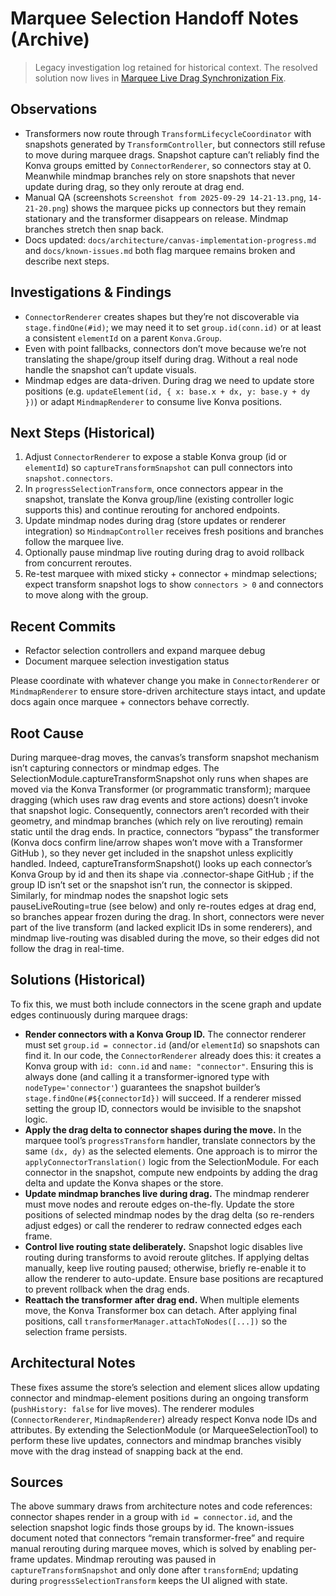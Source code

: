 # Marquee Selection Handoff Notes (Archive)

> Legacy investigation log retained for historical context. The resolved solution now lives in [Marquee Live Drag Synchronization Fix](../fixes/marquee-live-drag-sync.md).

## Observations

- Transformers now route through `TransformLifecycleCoordinator` with snapshots generated by `TransformController`, but connectors still refuse to move during marquee drags. Snapshot capture can’t reliably find the Konva groups emitted by `ConnectorRenderer`, so connectors stay at 0. Meanwhile mindmap branches rely on store snapshots that never update during drag, so they only reroute at drag end.
- Manual QA (screenshots `Screenshot from 2025-09-29 14-21-13.png`, `14-21-20.png`) shows the marquee picks up connectors but they remain stationary and the transformer disappears on release. Mindmap branches stretch then snap back.
- Docs updated: `docs/architecture/canvas-implementation-progress.md` and `docs/known-issues.md` both flag marquee remains broken and describe next steps.

## Investigations & Findings

- `ConnectorRenderer` creates shapes but they’re not discoverable via `stage.findOne(#id)`; we may need it to set `group.id(conn.id)` or at least a consistent `elementId` on a parent `Konva.Group`.
- Even with point fallbacks, connectors don’t move because we’re not translating the shape/group itself during drag. Without a real node handle the snapshot can’t update visuals.
- Mindmap edges are data-driven. During drag we need to update store positions (e.g. `updateElement(id, { x: base.x + dx, y: base.y + dy })`) or adapt `MindmapRenderer` to consume live Konva positions.

## Next Steps (Historical)

1. Adjust `ConnectorRenderer` to expose a stable Konva group (id or `elementId`) so `captureTransformSnapshot` can pull connectors into `snapshot.connectors`.
2. In `progressSelectionTransform`, once connectors appear in the snapshot, translate the Konva group/line (existing controller logic supports this) and continue rerouting for anchored endpoints.
3. Update mindmap nodes during drag (store updates or renderer integration) so `MindmapController` receives fresh positions and branches follow the marquee live.
4. Optionally pause mindmap live routing during drag to avoid rollback from concurrent reroutes.
5. Re-test marquee with mixed sticky + connector + mindmap selections; expect transform snapshot logs to show `connectors > 0` and connectors to move along with the group.

## Recent Commits

- Refactor selection controllers and expand marquee debug
- Document marquee selection investigation status

Please coordinate with whatever change you make in `ConnectorRenderer` or `MindmapRenderer` to ensure store-driven architecture stays intact, and update docs again once marquee + connectors behave correctly.

## Root Cause

During marquee-drag moves, the canvas’s transform snapshot mechanism isn’t capturing connectors or mindmap edges. The SelectionModule.captureTransformSnapshot only runs when shapes are moved via the Konva Transformer (or programmatic transform); marquee dragging (which uses raw drag events and store actions) doesn’t invoke that snapshot logic. Consequently, connectors aren’t recorded with their geometry, and mindmap branches (which rely on live rerouting) remain static until the drag ends. In practice, connectors “bypass” the transformer (Konva docs confirm line/arrow shapes won’t move with a Transformer
GitHub
), so they never get included in the snapshot unless explicitly handled. Indeed, captureTransformSnapshot() looks up each connector’s Konva Group by id and then its shape via .connector-shape
GitHub
; if the group ID isn’t set or the snapshot isn’t run, the connector is skipped. Similarly, for mindmap nodes the snapshot logic sets pauseLiveRouting=true (see below) and only re-routes edges at drag end, so branches appear frozen during the drag. In short, connectors were never part of the live transform (and lacked explicit IDs in some renderers), and mindmap live-routing was disabled during the move, so their edges did not follow the drag in real-time.

## Solutions (Historical)

To fix this, we must both include connectors in the scene graph and update edges continuously during marquee drags:

- **Render connectors with a Konva Group ID.** The connector renderer must set `group.id = connector.id` (and/or `elementId`) so snapshots can find it. In our code, the `ConnectorRenderer` already does this: it creates a Konva group with `id: conn.id` and `name: "connector"`. Ensuring this is always done (and calling it a transformer-ignored type with `nodeType='connector'`) guarantees the snapshot builder’s `stage.findOne(#${connectorId})` will succeed. If a renderer missed setting the group ID, connectors would be invisible to the snapshot logic.
- **Apply the drag delta to connector shapes during the move.** In the marquee tool’s `progressTransform` handler, translate connectors by the same `(dx, dy)` as the selected elements. One approach is to mirror the `applyConnectorTranslation()` logic from the SelectionModule. For each connector in the snapshot, compute new endpoints by adding the drag delta and update the Konva shapes or the store.
- **Update mindmap branches live during drag.** The mindmap renderer must move nodes and reroute edges on-the-fly. Update the store positions of selected mindmap nodes by the drag delta (so re-renders adjust edges) or call the renderer to redraw connected edges each frame.
- **Control live routing state deliberately.** Snapshot logic disables live routing during transforms to avoid reroute glitches. If applying deltas manually, keep live routing paused; otherwise, briefly re-enable it to allow the renderer to auto-update. Ensure base positions are recaptured to prevent rollback when the drag ends.
- **Reattach the transformer after drag end.** When multiple elements move, the Konva Transformer box can detach. After applying final positions, call `transformerManager.attachToNodes([...])` so the selection frame persists.

## Architectural Notes

These fixes assume the store’s selection and element slices allow updating connector and mindmap-element positions during an ongoing transform (`pushHistory: false` for live moves). The renderer modules (`ConnectorRenderer`, `MindmapRenderer`) already respect Konva node IDs and attributes. By extending the SelectionModule (or MarqueeSelectionTool) to perform these live updates, connectors and mindmap branches visibly move with the drag instead of snapping back at the end.

## Sources

The above summary draws from architecture notes and code references: connector shapes render in a group with `id = connector.id`, and the selection snapshot logic finds those groups by id. The known-issues document noted that connectors “remain transformer-free” and require manual rerouting during marquee moves, which is solved by enabling per-frame updates. Mindmap rerouting was paused in `captureTransformSnapshot` and only done after `transformEnd`; updating during `progressSelectionTransform` keeps the UI aligned with state.